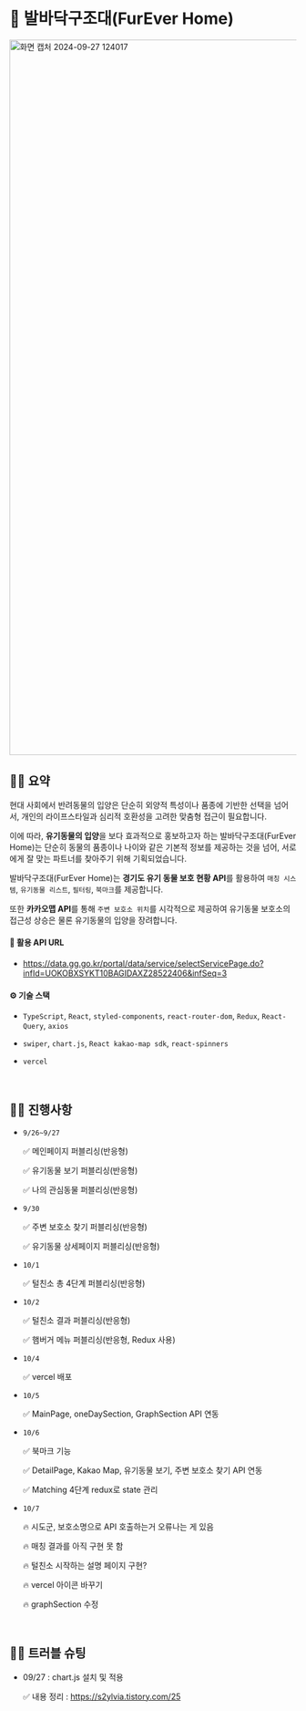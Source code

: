 # 🐶 발바닥구조대(FurEver Home)

<img width="1255" alt="화면 캡처 2024-09-27 124017" src="https://github.com/user-attachments/assets/a7105d57-2be5-4970-8e1b-86cb1fc5e316">

## ✍🏻 요약

현대 사회에서 반려동물의 입양은 단순히 외양적 특성이나 품종에 기반한 선택을 넘어서, 개인의 라이프스타일과 심리적 호환성을 고려한 맞춤형 접근이 필요합니다.

이에 따라, **유기동물의 입양**을 보다 효과적으로 홍보하고자 하는 발바닥구조대(FurEver Home)는 단순히 동물의 품종이나 나이와 같은 기본적 정보를 제공하는 것을 넘어, 서로에게 잘 맞는 파트너를 찾아주기 위해 기획되었습니다.

발바닥구조대(FurEver Home)는 **경기도 유기 동물 보호 현황 API**를 활용하여 `매칭 시스템`, `유기동물 리스트`, `필터링`, `북마크`를 제공합니다.

또한 **카카오맵 API**를 통해 `주변 보호소 위치`를 시각적으로 제공하여 유기동물 보호소의 접근성 상승은 물론 유기동물의 입양을 장려합니다.

#### 🔗 활용 API URL

-   https://data.gg.go.kr/portal/data/service/selectServicePage.do?infId=UOKOBXSYKT10BAGIDAXZ28522406&infSeq=3

#### ⚙️ 기술 스택

-   `TypeScript`, `React`, `styled-components`, `react-router-dom`, `Redux`, `React-Query`, `axios`

-   `swiper`, `chart.js`, `React kakao-map sdk`, `react-spinners`

-   `vercel`

<br />

## ✍🏻 진행사항

-   `9/26~9/27`

    ✅ 메인페이지 퍼블리싱(반응형)

    ✅ 유기동물 보기 퍼블리싱(반응형)

    ✅ 나의 관심동물 퍼블리싱(반응형)

-   `9/30`

    ✅ 주변 보호소 찾기 퍼블리싱(반응형)

    ✅ 유기동물 상세페이지 퍼블리싱(반응형)

-   `10/1`

    ✅ 털친소 총 4단계 퍼블리싱(반응형)

-   `10/2`

    ✅ 털친소 결과 퍼블리싱(반응형)

    ✅ 햄버거 메뉴 퍼블리싱(반응형, Redux 사용)

-   `10/4`

    ✅ vercel 배포

-   `10/5`

    ✅ MainPage, oneDaySection, GraphSection API 연동

-   `10/6`

    ✅ 북마크 기능

    ✅ DetailPage, Kakao Map, 유기동물 보기, 주변 보호소 찾기 API 연동

    ✅ Matching 4단계 redux로 state 관리

-   `10/7`

    🔥 시도군, 보호소명으로 API 호출하는거 오류나는 게 있음

    🔥 매칭 결과를 아직 구현 못 함

    🔥 털친소 시작하는 설명 페이지 구현?

    🔥 vercel 아이콘 바꾸기

    🔥 graphSection 수정

<br />

## ✍🏻 트러블 슈팅

-   09/27 : chart.js 설치 및 적용

    ✅ 내용 정리 : https://s2ylvia.tistory.com/25
